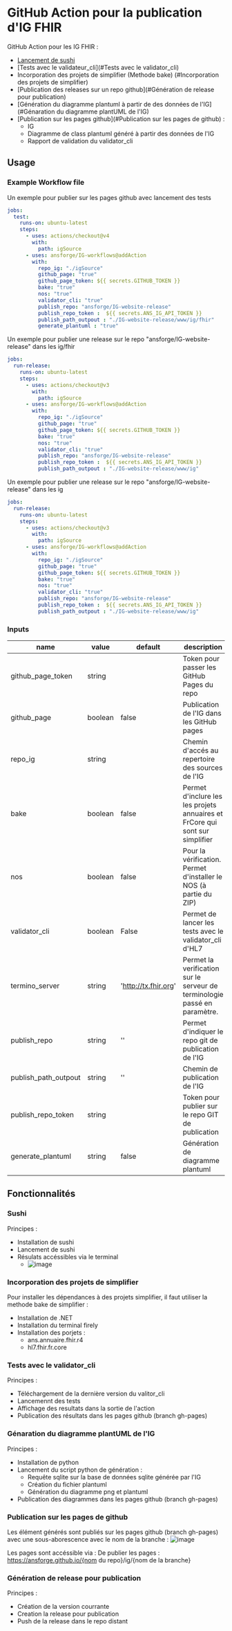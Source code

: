 # GitHub Action pour la publication d'IG FHIR

GitHub Action pour les IG FHIR : 
- [Lancement de sushi](#Sushi)
- [Tests avec le validateur_cli](#Tests avec le validator_cli) 
- Incorporation des projets de simplifier (Methode bake) (#Incorporation des projets de simplifier)
- [Publication des releases sur un repo github](#Génération de release pour publication)
- [Génération du diagramme plantuml à partir de des données de l'IG](#Génaration du diagramme plantUML de l'IG)
- [Publication sur les pages github](#Publication sur les pages de github) :
  - IG
  - Diagramme de class plantuml généré à partir des données de l'IG
  - Rapport de validation du validator_cli


## Usage

### Example Workflow file

Un exemple pour publier sur les pages github avec lancement des tests

```yaml
jobs:
  test:
    runs-on: ubuntu-latest
    steps:
      - uses: actions/checkout@v4
        with:      
          path: igSource
      - uses: ansforge/IG-workflows@addAction
        with:      
          repo_ig: "./igSource"   
          github_page: "true"
          github_page_token: ${{ secrets.GITHUB_TOKEN }}
          bake: "true"
          nos: "true"
          validator_cli: "true"
          publish_repo: "ansforge/IG-website-release"
          publish_repo_token :  ${{ secrets.ANS_IG_API_TOKEN }}
          publish_path_outpout : "./IG-website-release/www/ig/fhir"
          generate_plantuml : "true"
```
Un exemple pour publier une release sur le repo "ansforge/IG-website-release" dans les ig/fhir

```yaml
jobs:
  run-release:
    runs-on: ubuntu-latest
    steps:
      - uses: actions/checkout@v3
        with:      
          path: igSource
      - uses: ansforge/IG-workflows@addAction
        with:      
          repo_ig: "./igSource"   
          github_page: "true"
          github_page_token: ${{ secrets.GITHUB_TOKEN }}
          bake: "true"
          nos: "true"
          validator_cli: "true"
          publish_repo: "ansforge/IG-website-release"
          publish_repo_token :  ${{ secrets.ANS_IG_API_TOKEN }} 
          publish_path_outpout : "./IG-website-release/www/ig"
```




Un exemple pour publier une release sur le repo "ansforge/IG-website-release" dans les ig

```yaml
jobs:
  run-release:
    runs-on: ubuntu-latest
    steps:
      - uses: actions/checkout@v3
        with:      
          path: igSource
      - uses: ansforge/IG-workflows@addAction
        with:      
          repo_ig: "./igSource"   
          github_page: "true"
          github_page_token: ${{ secrets.GITHUB_TOKEN }}
          bake: "true"
          nos: "true"
          validator_cli: "true"
          publish_repo: "ansforge/IG-website-release"
          publish_repo_token :  ${{ secrets.ANS_IG_API_TOKEN }} 
          publish_path_outpout : "./IG-website-release/www/ig"
```
### Inputs

| name               | value   | default               | description                                                                                                                                                                                                                                                                                                     |
|--------------------|---------|-----------------------|-----------------------------------------------------------------------------------------------------------------------------------------------------------------------------------------------------------------------------------------------------------------------------------------------------------------|
| github_page_token       | string  |  | Token pour passer les GitHub Pages du repo |
| github_page                | boolean | false                 | Publication de l'IG dans les GitHub pages                                                                                                                                                                                                                                                                          |
| repo_ig             | string  |             | Chemin d'accés au repertoire des sources de l'IG                                                                                                                                                                                                                          |
| bake              | boolean | false                 | Permet d'inclure les les projets annuaires et FrCore qui sont sur simplifier                                                                                                                                                                                                                                                                               |
| nos   | boolean | false                 | Pour la vérification. Permet d'installer le NOS (à partie du ZIP)                                                                                                                                            |
| validator_cli             | boolean | False                  | Permet de lancer les tests avec le validator_cli d'HL7                                                                                                                                                                                                  |
| termino_server | string  | 'http://tx.fhir.org'           | Permet la verification sur le serveur de terminologie passé en paramètre.                                                                                                                                                                                                                     |
| publish_repo               | string | ''                 | Permet d'indiquer le repo git de publication  de l'IG                
| publish_path_outpout               | string | ''                 | Chemin de publication de l'IG                 |
| publish_repo_token          | string  |                   | Token pour publier sur le repo GIT de publication                                                                                                                                                                                                                                                                  |
| generate_plantuml          | string  | false                  | Génération de diagramme plantuml                                                                                                                                                                                                                                                                  |





## Fonctionnalités

### Sushi

Principes  :
- Installation de sushi
- Lancement de sushi
- Résulats accéssibles via le terminal
  - ![image](https://github.com/ansforge/IG-workflows/assets/101335975/e8c0b772-b6a9-4006-be8e-403319996346)

### Incorporation des projets de simplifier
Pour installer les dépendances à des projets simplifier, il faut utiliser la methode bake de simplifier : 
- Installation de .NET
- Installation du terminal firely
- Installation des porjets :
  - ans.annuaire.fhir.r4
  - hl7.fhir.fr.core

### Tests avec le validator_cli

Principes : 
- Téléchargement de la dernière version du valitor_cli
- Lancemennt des tests
- Affichage des resultats dans la sortie de l'action
- Publication des résultats dans les pages github (branch gh-pages)

### Génaration du diagramme plantUML de l'IG

Principes : 
- Installation de python
- Lancement du script python de génération :
  - Requête sqlite sur la base de données sqlite générée par l'IG
  - Création du fichier plantuml
  - Génération du diagramme png et plantuml
- Publication des diagrammes dans les pages github (branch gh-pages)

### Publication sur les pages de github 

Les élément générés sont publiés sur les pages github (branch gh-pages) avec une sous-aborescence avec le nom de la branche : 
 ![image](https://github.com/ansforge/IG-workflows/assets/101335975/660a6558-525b-4361-bbde-e74de4c1525d)

Les pages sont accéssible via : De publier les pages : https://ansforge.github.io/{nom du repo}/ig/{nom de la branche} 
### Génération de release pour publication
Principes : 
- Création de la version courrante
- Creation la release pour publication
- Push de la release dans le repo distant


